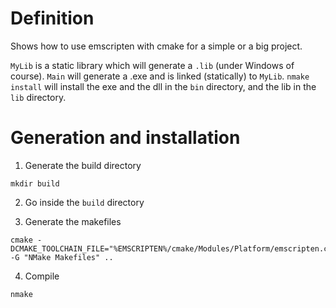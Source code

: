 # Definition

Shows how to use emscripten with cmake for a simple or a big project.

`MyLib` is a static library which will generate a `.lib` (under Windows of course).
`Main` will generate a .exe and is linked (statically) to `MyLib`.
`nmake install` will install the exe and the dll in the `bin` directory, and the lib in the `lib` directory.

# Generation and installation

1. Generate the build directory

```
mkdir build
```

2. Go inside the `build` directory

3. Generate the makefiles

```
cmake -DCMAKE_TOOLCHAIN_FILE="%EMSCRIPTEN%/cmake/Modules/Platform/emscripten.cmake" -G "NMake Makefiles" ..
```

4. Compile

```
nmake
```
